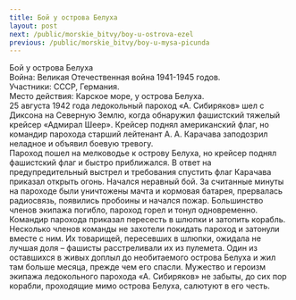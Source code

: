 ```yaml
---
title: Бой у острова Белуха
layout: post
next: /public/morskie_bitvy/boy-u-ostrova-ezel
previous: /public/morskie_bitvy/boy-u-mysa-picunda
---
```


Бой у острова Белуха   
Война: Великая Отечественная война 1941-1945 годов.  
Участники: СССР, Германия.  
Место действия: Карское море, у острова Белуха.  
25 августа 1942 года ледокольный пароход «А. Сибиряков» шел с Диксона на Северную Землю, когда обнаружил фашистский тяжелый крейсер «Адмирал Шеер». Крейсер поднял американский флаг, но командир парохода старший лейтенант А. А. Карачава заподозрил неладное и объявил боевую тревогу.  
Пароход пошел на мелководье к острову Белуха, но крейсер поднял фашистский флаг и быстро приближался. В ответ на предупредительный выстрел и требования спустить флаг Карачава приказал открыть огонь. Начался неравный бой. За считанные минуты на пароходе были уничтожены мачта и кормовая батарея, прервалась радиосвязь, появились пробоины и начался пожар. Большинство членов экипажа погибло, пароход горел и тонул одновременно. Командир парохода приказал пересесть в шлюпки и затопить корабль.  
Несколько членов команды не захотели покидать пароход и затонули вместе с ним. Их товарищей, пересевших в шлюпки, ожидала не лучшая доля – фашисты расстреливали их из пулемета. Один из оставшихся в живых доплыл до необитаемого острова Белуха и жил там больше месяца, прежде чем его спасли. Мужество и героизм экипажа ледокольного парохода «А. Сибиряков» не забыты, до сих пор корабли, проходящие мимо острова Белуха, салютуют в его честь.